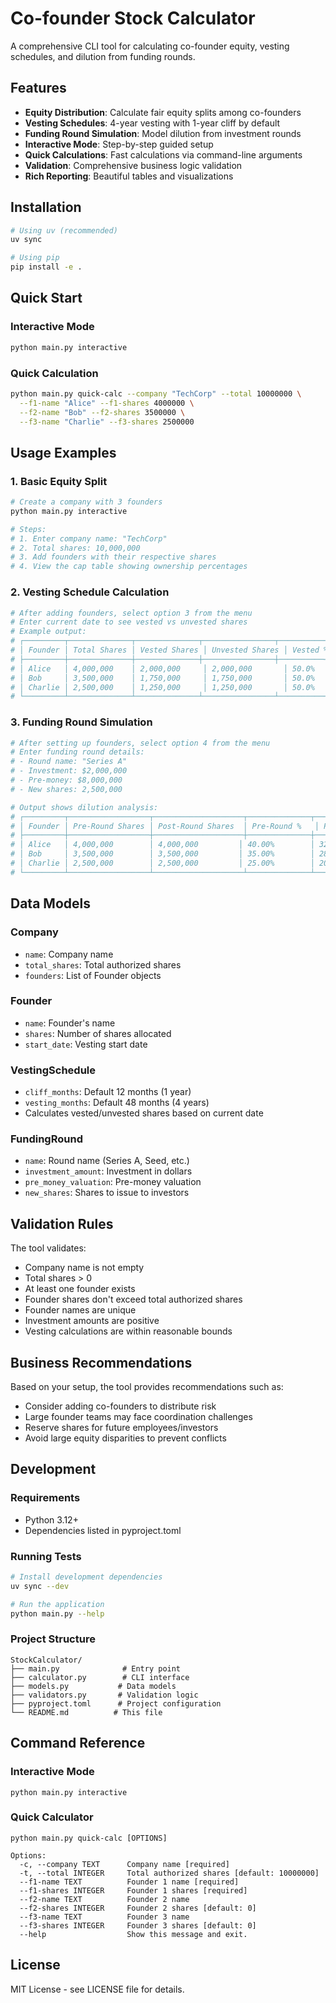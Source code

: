 # Co-founder Stock Calculator

A comprehensive CLI tool for calculating co-founder equity, vesting schedules, and dilution from funding rounds.

## Features

- **Equity Distribution**: Calculate fair equity splits among co-founders
- **Vesting Schedules**: 4-year vesting with 1-year cliff by default
- **Funding Round Simulation**: Model dilution from investment rounds
- **Interactive Mode**: Step-by-step guided setup
- **Quick Calculations**: Fast calculations via command-line arguments
- **Validation**: Comprehensive business logic validation
- **Rich Reporting**: Beautiful tables and visualizations

## Installation

```bash
# Using uv (recommended)
uv sync

# Using pip
pip install -e .
```

## Quick Start

### Interactive Mode
```bash
python main.py interactive
```

### Quick Calculation
```bash
python main.py quick-calc --company "TechCorp" --total 10000000 \
  --f1-name "Alice" --f1-shares 4000000 \
  --f2-name "Bob" --f2-shares 3500000 \
  --f3-name "Charlie" --f3-shares 2500000
```

## Usage Examples

### 1. Basic Equity Split
```bash
# Create a company with 3 founders
python main.py interactive

# Steps:
# 1. Enter company name: "TechCorp"
# 2. Total shares: 10,000,000
# 3. Add founders with their respective shares
# 4. View the cap table showing ownership percentages
```

### 2. Vesting Schedule Calculation
```bash
# After adding founders, select option 3 from the menu
# Enter current date to see vested vs unvested shares
# Example output:
# ┌─────────┬──────────────┬──────────────┬────────────────┬──────────┐
# │ Founder │ Total Shares │ Vested Shares │ Unvested Shares │ Vested % │
# ├─────────┼──────────────┼──────────────┼────────────────┼──────────┤
# │ Alice   │ 4,000,000    │ 2,000,000     │ 2,000,000       │ 50.0%    │
# │ Bob     │ 3,500,000    │ 1,750,000     │ 1,750,000       │ 50.0%    │
# │ Charlie │ 2,500,000    │ 1,250,000     │ 1,250,000       │ 50.0%    │
# └─────────┴──────────────┴──────────────┴────────────────┴──────────┘
```

### 3. Funding Round Simulation
```bash
# After setting up founders, select option 4 from the menu
# Enter funding round details:
# - Round name: "Series A"
# - Investment: $2,000,000
# - Pre-money: $8,000,000
# - New shares: 2,500,000

# Output shows dilution analysis:
# ┌─────────┬──────────────────┬────────────────────┬──────────────┬──────────────┬──────────────┐
# │ Founder │ Pre-Round Shares │ Post-Round Shares  │ Pre-Round %   │ Post-Round %  │ Dilution %   │
# ├─────────┼──────────────────┼────────────────────┼──────────────┼──────────────┼──────────────┤
# │ Alice   │ 4,000,000        │ 4,000,000         │ 40.00%        │ 32.00%        │ 8.00%        │
# │ Bob     │ 3,500,000        │ 3,500,000         │ 35.00%        │ 28.00%        │ 7.00%        │
# │ Charlie │ 2,500,000        │ 2,500,000         │ 25.00%        │ 20.00%        │ 5.00%        │
# └─────────┴──────────────────┴────────────────────┴──────────────┴──────────────┴──────────────┘
```

## Data Models

### Company
- `name`: Company name
- `total_shares`: Total authorized shares
- `founders`: List of Founder objects

### Founder
- `name`: Founder's name
- `shares`: Number of shares allocated
- `start_date`: Vesting start date

### VestingSchedule
- `cliff_months`: Default 12 months (1 year)
- `vesting_months`: Default 48 months (4 years)
- Calculates vested/unvested shares based on current date

### FundingRound
- `name`: Round name (Series A, Seed, etc.)
- `investment_amount`: Investment in dollars
- `pre_money_valuation`: Pre-money valuation
- `new_shares`: Shares to issue to investors

## Validation Rules

The tool validates:
- Company name is not empty
- Total shares > 0
- At least one founder exists
- Founder shares don't exceed total authorized shares
- Founder names are unique
- Investment amounts are positive
- Vesting calculations are within reasonable bounds

## Business Recommendations

Based on your setup, the tool provides recommendations such as:
- Consider adding co-founders to distribute risk
- Large founder teams may face coordination challenges
- Reserve shares for future employees/investors
- Avoid large equity disparities to prevent conflicts

## Development

### Requirements
- Python 3.12+
- Dependencies listed in pyproject.toml

### Running Tests
```bash
# Install development dependencies
uv sync --dev

# Run the application
python main.py --help
```

### Project Structure
```
StockCalculator/
├── main.py              # Entry point
├── calculator.py        # CLI interface
├── models.py           # Data models
├── validators.py       # Validation logic
├── pyproject.toml      # Project configuration
└── README.md          # This file
```

## Command Reference

### Interactive Mode
```
python main.py interactive
```

### Quick Calculator
```
python main.py quick-calc [OPTIONS]

Options:
  -c, --company TEXT      Company name [required]
  -t, --total INTEGER     Total authorized shares [default: 10000000]
  --f1-name TEXT          Founder 1 name [required]
  --f1-shares INTEGER     Founder 1 shares [required]
  --f2-name TEXT          Founder 2 name
  --f2-shares INTEGER     Founder 2 shares [default: 0]
  --f3-name TEXT          Founder 3 name
  --f3-shares INTEGER     Founder 3 shares [default: 0]
  --help                  Show this message and exit.
```

## License

MIT License - see LICENSE file for details.